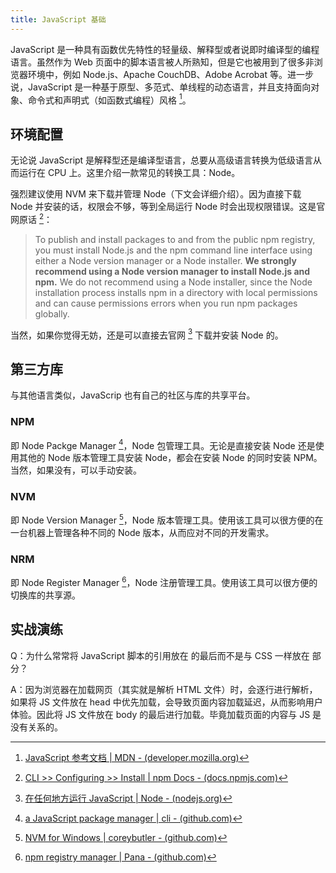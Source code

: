 ```yaml
---
title: JavaScript 基础
---
```


JavaScript 是一种具有函数优先特性的轻量级、解释型或者说即时编译型的编程语言。虽然作为 Web 页面中的脚本语言被人所熟知，但是它也被用到了很多非浏览器环境中，例如 Node.js、Apache CouchDB、Adobe Acrobat 等。进一步说，JavaScript 是一种基于原型、多范式、单线程的动态语言，并且支持面向对象、命令式和声明式（如函数式编程）风格 [^MDN]。

[^MDN]: [JavaScript 参考文档 | MDN - (developer.mozilla.org)](https://developer.mozilla.org/zh-CN/docs/Web/JavaScript)

## 环境配置

无论说 JavaScript 是解释型还是编译型语言，总要从高级语言转换为低级语言从而运行在 CPU 上。这里介绍一款常见的转换工具：Node。

强烈建议使用 NVM 来下载并管理 Node（下文会详细介绍）。因为直接下载 Node 并安装的话，权限会不够，等到全局运行 Node 时会出现权限错误。这是官网原话 [^des]：

[^des]: [CLI >> Configuring >> Install | npm Docs - (docs.npmjs.com)](https://docs.npmjs.com/cli/v11/configuring-npm/install#description)

> To publish and install packages to and from the public npm registry, you must install Node.js and the npm command line interface using either a Node version manager or a Node installer. **We strongly recommend using a Node version manager to install Node.js and npm.** We do not recommend using a Node installer, since the Node installation process installs npm in a directory with local permissions and can cause permissions errors when you run npm packages globally.

当然，如果你觉得无妨，还是可以直接去官网 [^node] 下载并安装 Node 的。

[^node]: [在任何地方运行 JavaScript | Node - (nodejs.org)](https://nodejs.org/zh-cn)

## 第三方库

与其他语言类似，JavaScrip 也有自己的社区与库的共享平台。

### NPM

即 Node Packge Manager [^npm]，Node 包管理工具。无论是直接安装 Node 还是使用其他的 Node 版本管理工具安装 Node，都会在安装 Node 的同时安装 NPM。当然，如果没有，可以手动安装。

[^npm]: [a JavaScript package manager | cli - (github.com)](https://github.com/npm/cli)

### NVM

即 Node Version Manager [^nvm]，Node 版本管理工具。使用该工具可以很方便的在一台机器上管理各种不同的 Node 版本，从而应对不同的开发需求。

[^nvm]: [NVM for Windows | coreybutler - (github.com)](https://github.com/coreybutler/nvm-windows)

### NRM

即 Node Register Manager [^nrm]，Node 注册管理工具。使用该工具可以很方便的切换库的共享源。

[^nrm]: [npm registry manager | Pana - (github.com)](https://github.com/Pana/nrm)

## 实战演练

Q：为什么常常将 JavaScript 脚本的引用放在 <body> 的最后而不是与 CSS 一样放在 <head> 部分？

A：因为浏览器在加载网页（其实就是解析 HTML 文件）时，会逐行进行解析，如果将 JS 文件放在 head 中优先加载，会导致页面内容加载延迟，从而影响用户体验。因此将 JS 文件放在 body 的最后进行加载。毕竟加载页面的内容与 JS 是没有关系的。

